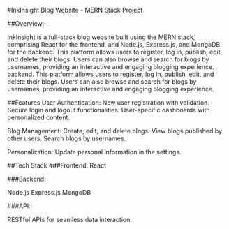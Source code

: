 #InkInsight Blog Website - MERN Stack Project

##Overview:-

InkInsight is a full-stack blog website built using the MERN stack, comprising React for the frontend, and Node.js, Express.js, and MongoDB for the backend. This platform allows users to register, log in, publish, edit, and delete their blogs. Users can also browse and search for blogs by usernames, providing an interactive and engaging blogging experience. backend. This platform allows users to register, log in, publish, edit, and delete their blogs. Users can also browse and search for blogs by usernames, providing an interactive and engaging blogging experience.

##Features
User Authentication:
New user registration with validation.
Secure login and logout functionalities.
User-specific dashboards with personalized content.

Blog Management:
Create, edit, and delete blogs.
View blogs published by other users.
Search blogs by usernames.

Personalization:
Update personal information in the settings.

##Tech Stack
###Frontend:
React

###Backend:

Node.js
Express.js
MongoDB

###API:

RESTful APIs for seamless data interaction.



